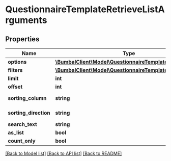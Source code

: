# QuestionnaireTemplateRetrieveListArguments

## Properties
Name | Type | Description | Notes
------------ | ------------- | ------------- | -------------
**options** | [**\BumbalClient\Model\QuestionnaireTemplateOptionsModel**](QuestionnaireTemplateOptionsModel.md) |  | [optional] 
**filters** | [**\BumbalClient\Model\QuestionnaireTemplateFiltersModel**](QuestionnaireTemplateFiltersModel.md) |  | [optional] 
**limit** | **int** |  | [optional] 
**offset** | **int** |  | [optional] 
**sorting_column** | **string** | Sorting Column | [optional] 
**sorting_direction** | **string** | Sorting Direction | [optional] 
**search_text** | **string** |  | [optional] 
**as_list** | **bool** |  | [optional] 
**count_only** | **bool** |  | [optional] 

[[Back to Model list]](../README.md#documentation-for-models) [[Back to API list]](../README.md#documentation-for-api-endpoints) [[Back to README]](../README.md)


